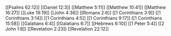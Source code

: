 [[Psalms 62:12]]
[[Daniel 12:3]]
[[Matthew 5:11]]
[[Matthew 10:41]]
[[Matthew 16:27]]
[[Luke 19:19]]
[[John 4:36]]
[[Romans 2:6]]
[[1 Corinthians 3:9]]
[[1 Corinthians 3:14]]
[[1 Corinthians 4:5]]
[[1 Corinthians 9:17]]
[[1 Corinthians 15:58]]
[[Galatians 6:4]]
[[Galatians 6:7]]
[[Hebrews 6:10]]
[[1 Peter 5:4]]
[[2 John 1:8]]
[[Revelation 2:23]]
[[Revelation 22:12]]
